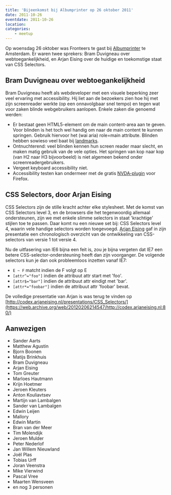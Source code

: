 ```yaml
---
title: 'Bijeenkomst bij Albumprinter op 26 oktober 2011'
date: 2011-10-26
eventdate: 2011-10-26
location:
categories:
    - meetup
---
```


Op woensdag 26 oktober was Fronteers te gast bij [Albumprinter](http://albumprinter.org/) te Amsterdam. Er waren twee sprekers: Bram Duvigneau over webtoegankelijkheid, en Arjan Eising over de huidige en toekomstige staat van CSS Selectors.

## Bram Duvigneau over webtoegankelijkheid

Bram Duvigneau heeft als webdeveloper met een visuele beperking zeer veel ervaring met accessibility. Hij liet aan de bezoekers zien hoe hij met zijn screenreader werkte (op een onnavolgbaar snel tempo) en tegen wat voor zaken blinde webgebruikers aanlopen. Enkele zaken die genoemd werden:

-   Er bestaat geen HTML5-element om de main content-area aan te geven. Voor blinden is het toch wel handig om naar de main content te kunnen springen. Gebruik hiervoor het (wai aria) role=main attribute. Blinden hebben sowieso veel baat bij [landmarks](http://www.w3.org/TR/wai-aria/roles#landmark_roles).
-   Ontnuchterend: veel blinden kennen hun screen reader maar slecht, en maken matig gebruik van de vele opties. Het springen van kop naar kop (van H2 naar H3 bijvoorbeeld) is niet algemeen bekend onder screenreadergebruikers.
-   Vergeet keyboard accessibility niet.
-   Accessibility testen kan ondermeer met de gratis [NVDA-plugin](http://www.nvda-project.org/) voor Firefox.

## CSS Selectors, door Arjan Eising

CSS Selectors zijn de stille kracht achter elke stylesheet. Met de komst van CSS Selectors level 3, en de browsers die het tegenwoordig allemaal ondersteunen, zijn we met enkele slimme selectors in staat 'krachtige' stijlen toe te passen. Daar komt nu een nieuwe set bij: CSS Selectors level 4, waarin vele handige selectors worden toegevoegd. [Arjan Eising](http://arjaneising.nl) gaf in zijn presentatie een chronologisch overzicht van de ontwikkeling van CSS-selectors van versie 1 tot versie 4.

Nu de uitfasering van IE6 bijna een feit is, zou je bijna vergeten dat IE7 een betere CSS-selector-ondersteuning heeft dan zijn voorganger. De volgende selectors kun je dan ook probleemloos inzetten vanaf IE7:

-   `E ~ F` matcht indien de F volgt op E
-   `[attr^="foo"]` indien de attribuut attr start met 'foo'.
-   `[attr$="bar"]` indien de attribuut attr eindigt met 'bar'.
-   `[attr*="foobar"]` indien de attribuut attr 'foobar' bevat.

De volledige presentatie van Arjan is was terug te vinden op [http://codex.arjaneising.nl/presentations/CSS_Selectors/](https://web.archive.org/web/20120206214547/http://codex.arjaneising.nl:80/)

## Aanwezigen

-   Sander Aarts
-   Matthew Agustin
-   Bjorn Boonen
-   Matijs Brinkhuis
-   Bram Duvigneau
-   Arjan Eising
-   Tom Greuter
-   Marloes Hautmann
-   Krijn Hoetmer
-   Jeroen Kleuters
-   Anton Kouliavtsev
-   Martijn van Lambalgen
-   Sander van Lambalgen
-   Edwin Leijen
-   Mallory
-   Edwin Martin
-   Bran van der Meer
-   Tim Molendijk
-   Jeroen Mulder
-   Peter Nederlof
-   Jan Willem Nieuwland
-   Joël Plas
-   Tobias Urff
-   Joran Veenstra
-   Mike Vierwind
-   Pascal Vree
-   Maarten Wensveen
-   en nog 3 personen
